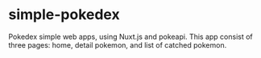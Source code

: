 # simple-pokedex
Pokedex simple web apps, using Nuxt.js and pokeapi. This app consist of three pages: home, detail pokemon, and list of catched pokemon.
